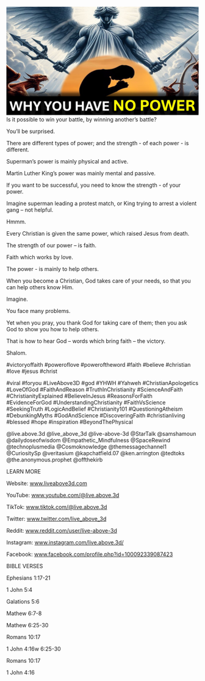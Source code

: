 ![Video cover image](./cover.jpg "cover photo")
Is it possible to win your battle, by winning another’s battle? 

You’ll be surprised.

There are different types of power; and the strength - of each power - is different.

Superman’s power is mainly physical and active.

Martin Luther King’s power was mainly mental and passive.

If you want to be successful, you need to know the strength - of your power.

Imagine superman leading a protest match, or King trying to arrest a violent gang – not helpful.

Hmmm.

Every Christian is given the same power, which raised Jesus from death.

The strength of our power – is faith.

Faith which works by love.

The power - is mainly to help others.

When you become a Christian, God takes care of your needs, so that you can help others know Him.

Imagine. 

You face many problems.

Yet when you pray, you thank God for taking care of them; then you ask God to show you how to help others.

That is how to hear God – words which bring faith – the victory.

Shalom.


#victoryoffaith #poweroflove #poweroftheword #faith #believe #christian #love #jesus #christ 

#viral #foryou #LiveAbove3D #god #YHWH #Yahweh #ChristianApologetics #LoveOfGod #FaithAndReason #TruthInChristianity #ScienceAndFaith #ChristianityExplained #BelieveInJesus #ReasonsForFaith #EvidenceForGod #UnderstandingChristianity #FaithVsScience #SeekingTruth #LogicAndBelief #Christianity101 #QuestioningAtheism #DebunkingMyths #GodAndScience #DiscoveringFaith #christianliving #blessed #hope #inspiration #BeyondThePhysical

@live.above.3d @live_above_3d @live-above-3d @StarTalk @samshamoun @dailydoseofwisdom @Empathetic_Mindfulness @SpaceRewind @technoplusmedia @Cosmoknowledge @themessagechannel1 @CuriositySp @veritasium @kapchatfield.07 @ken.arrington @tedtoks @the.anonymous.prophet @offthekirb 


LEARN MORE

Website: www.liveabove3d.com

YouTube: www.youtube.com/@live.above.3d

TikTok: www.tiktok.com/@live.above.3d

Twitter: www.twitter.com/live_above_3d

Reddit: www.reddit.com/user/live-above-3d

Instagram: www.instagram.com/live.above.3d/

Facebook: www.facebook.com/profile.php?id=100092339087423


BIBLE VERSES

Ephesians 1:17-21

1 John 5:4

Galations 5:6

Mathew 6:7-8

Mathew 6:25-30

Romans 10:17

1 John 4:16w 6:25-30

Romans 10:17

1 John 4:16